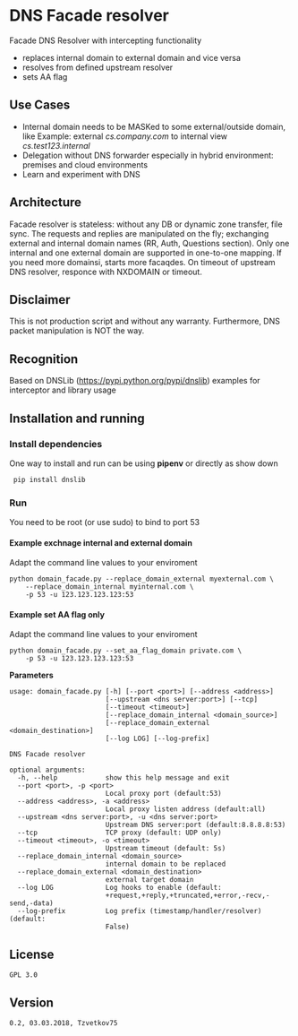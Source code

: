 # DNS Facade resolver

Facade DNS Resolver with intercepting functionality
- replaces internal domain to external domain and vice versa
- resolves from defined upstream resolver
- sets AA flag

## Use Cases
   - Internal domain needs to be MASKed to some external/outside domain, like
       Example: external _cs.company.com_ to internal view _cs.test123.internal_
   - Delegation without DNS forwarder especially in hybrid environment: premises and cloud environments
   - Learn and experiment with DNS
## Architecture
Facade resolver is stateless: without any DB or dynamic zone transfer, file sync. The requests and replies are manipulated on the fly; exchanging external and internal domain names (RR, Auth, Questions section). Only one internal and one external domain are supported in one-to-one mapping. If you need more domainsi, starts more facaqdes.
On timeout of upstream DNS resolver,  responce with NXDOMAIN or timeout.

## Disclaimer
This is not production script and without any warranty. Furthermore, DNS packet manipulation is NOT the way.

## Recognition
Based on DNSLib (https://pypi.python.org/pypi/dnslib) examples for interceptor and library usage
## Installation and running
### Install dependencies
One way to install and run can be using __pipenv__ or directly as show down
```python
 pip install dnslib
```
### Run
You need to be root (or use sudo) to bind to port 53

#### Example exchnage internal and external domain
Adapt the command line values to your enviroment 
```
python domain_facade.py --replace_domain_external myexternal.com \
	--replace_domain_internal myinternal.com \
	-p 53 -u 123.123.123.123:53
```
#### Example set AA flag only
Adapt the command line values to your enviroment 
```
python domain_facade.py --set_aa_flag_domain private.com \
	-p 53 -u 123.123.123.123:53
```
__Parameters__
```
usage: domain_facade.py [-h] [--port <port>] [--address <address>]
                        [--upstream <dns server:port>] [--tcp]
                        [--timeout <timeout>]
                        [--replace_domain_internal <domain_source>]
                        [--replace_domain_external <domain_destination>]
                        [--log LOG] [--log-prefix]

DNS Facade resolver

optional arguments:
  -h, --help            show this help message and exit
  --port <port>, -p <port>
                        Local proxy port (default:53)
  --address <address>, -a <address>
                        Local proxy listen address (default:all)
  --upstream <dns server:port>, -u <dns server:port>
                        Upstream DNS server:port (default:8.8.8.8:53)
  --tcp                 TCP proxy (default: UDP only)
  --timeout <timeout>, -o <timeout>
                        Upstream timeout (default: 5s)
  --replace_domain_internal <domain_source>
                        internal domain to be replaced
  --replace_domain_external <domain_destination>
                        external target domain
  --log LOG             Log hooks to enable (default:
                        +request,+reply,+truncated,+error,-recv,-send,-data)
  --log-prefix          Log prefix (timestamp/handler/resolver) (default:
                        False)

```

## License 
	GPL 3.0

## Version 

	0.2, 03.03.2018, Tzvetkov75
